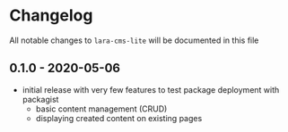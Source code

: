 # Changelog

All notable changes to `lara-cms-lite` will be documented in this file

## 0.1.0 - 2020-05-06

- initial release with very few features to test package deployment with packagist
  - basic content management (CRUD)
  - displaying created content on existing pages
